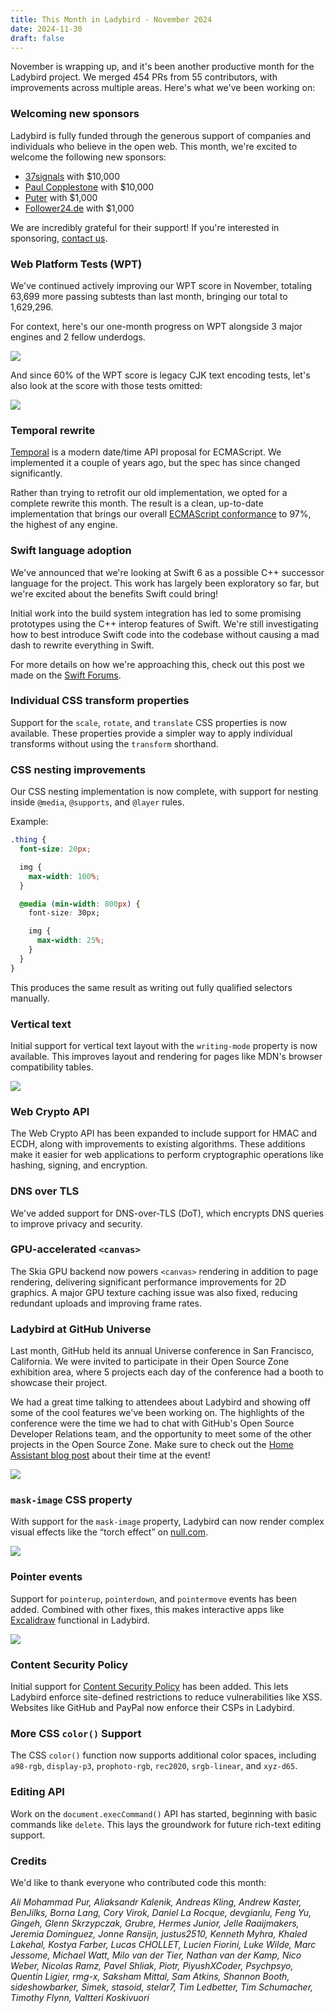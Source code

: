 ```yaml
---
title: This Month in Ladybird - November 2024
date: 2024-11-30
draft: false
---
```


November is wrapping up, and it's been another productive month for the Ladybird project. We merged 454 PRs from 55 contributors, with improvements across multiple areas. Here's what we've been working on:

### Welcoming new sponsors

Ladybird is fully funded through the generous support of companies and individuals who believe in the open web. This month, we're excited to welcome the following new sponsors:

- [37signals](https://www.37signals.com) with $10,000
- [Paul Copplestone](https://paul.copplest.one) with $10,000
- [Puter](https://www.puter.com) with $1,000
- [Follower24.de](https://follower24.de) with $1,000

We are incredibly grateful for their support! If you're interested in sponsoring, [contact us](mailto:contact@ladybird.org).

### Web Platform Tests (WPT)

We've continued actively improving our WPT score in November, totaling 63,699 more passing subtests than last month, bringing our total to 1,629,296.

For context, here's our one-month progress on WPT alongside 3 major engines and 2 fellow underdogs.

![](/assets/img/newsletter-nov-2024-wpt-graph.gif)

And since 60% of the WPT score is legacy CJK text encoding tests, let's also look at the score with those tests omitted:

![](/assets/img/newsletter-nov-2024-wpt-graph-no-encoding.gif)

### Temporal rewrite

[Temporal](https://tc39.es/proposal-temporal/docs/) is a modern date/time API proposal for ECMAScript. We implemented it a couple of years ago, but the spec has since changed significantly.

Rather than trying to retrofit our old implementation, we opted for a complete rewrite this month. The result is a clean, up-to-date implementation that brings our overall [ECMAScript conformance](https://test262.fyi/#) to 97%, the highest of any engine.

### Swift language adoption

We've announced that we're looking at Swift 6 as a possible C++ successor language for the project. This work has largely been exploratory so far, but we're excited about the benefits Swift could bring!

Initial work into the build system integration has led to some promising prototypes using the C++ interop features of Swift. We're still investigating how to best introduce Swift code into the codebase without causing
a mad dash to rewrite everything in Swift.

For more details on how we're approaching this, check out this post we made on the [Swift Forums](https://forums.swift.org/t/ladybird-browser-and-swift-garbage-collection/76084).

### Individual CSS transform properties

Support for the `scale`, `rotate`, and `translate` CSS properties is now available. These properties provide a simpler way to apply individual transforms without using the `transform` shorthand.

### CSS nesting improvements

Our CSS nesting implementation is now complete, with support for nesting inside `@media`, `@supports`, and `@layer` rules.

Example:

```css
.thing {
  font-size: 20px;

  img {
    max-width: 100%;
  }

  @media (min-width: 800px) {
    font-size: 30px;

    img {
      max-width: 25%;
    }
  }
}
```

This produces the same result as writing out fully qualified selectors manually.

### Vertical text

Initial support for vertical text layout with the `writing-mode` property is now available. This improves layout and rendering for pages like MDN's browser compatibility tables.

![](/assets/img/newsletter-nov-2024-mdn-vertical-text.png)

### Web Crypto API

The Web Crypto API has been expanded to include support for HMAC and ECDH, along with improvements to existing algorithms. These additions make it easier for web applications to perform cryptographic operations like hashing, signing, and encryption.

### DNS over TLS

We've added support for DNS-over-TLS (DoT), which encrypts DNS queries to improve privacy and security.

### GPU-accelerated `<canvas>`

The Skia GPU backend now powers `<canvas>` rendering in addition to page rendering, delivering significant performance improvements for 2D graphics. A major GPU texture caching issue was also fixed, reducing redundant uploads and improving frame rates.

### Ladybird at GitHub Universe

Last month, GitHub held its annual Universe conference in San Francisco, California. We were invited to participate in their Open Source Zone exhibition area, where 5 projects
each day of the conference had a booth to showcase their project.

We had a great time talking to attendees about Ladybird and showing off some of the cool features we've been working on.
The highlights of the conference were the time we had to chat with GitHub's Open Source Developer Relations team, and the opportunity to meet some of the other projects in the Open Source Zone.
Make sure to check out the [Home Assistant blog post](https://www.home-assistant.io/blog/2024/11/18/event-wrapup-github-universe-24/) about their time at the event!

![](/assets/img/newsletter-nov-2024-github-universe.png)

### `mask-image` CSS property

With support for the `mask-image` property, Ladybird can now render complex visual effects like the “torch effect” on [null.com](https://null.com).

![](/assets/img/newsletter-nov-2024-null-com.png)

### Pointer events

Support for `pointerup`, `pointerdown`, and `pointermove` events has been added. Combined with other fixes, this makes interactive apps like [Excalidraw](https://excalidraw.com) functional in Ladybird.

![](/assets/img/newsletter-nov-2024-excalidraw.png)

### Content Security Policy

Initial support for [Content Security Policy](https://developer.mozilla.org/en-US/docs/Web/HTTP/CSP) has been added. This lets Ladybird enforce site-defined restrictions to reduce vulnerabilities like XSS. Websites like GitHub and PayPal now enforce their CSPs in Ladybird.

### More CSS `color()` Support

The CSS `color()` function now supports additional color spaces, including `a98-rgb`, `display-p3`, `prophoto-rgb`, `rec2020`, `srgb-linear`, and `xyz-d65`.

### Editing API

Work on the `document.execCommand()` API has started, beginning with basic commands like `delete`. This lays the groundwork for future rich-text editing support.

### Credits

We'd like to thank everyone who contributed code this month:

_Ali Mohammad Pur, Aliaksandr Kalenik, Andreas Kling, Andrew Kaster, BenJilks, Borna Lang, Cory Virok, Daniel La Rocque, devgianlu, Feng Yu, Gingeh, Glenn Skrzypczak, Grubre, Hermes Junior, Jelle Raaijmakers, Jeremia Dominguez, Jonne Ransijn, justus2510, Kenneth Myhra, Khaled Lakehal, Kostya Farber, Lucas CHOLLET, Lucien Fiorini, Luke Wilde, Marc Jessome, Michael Watt, Milo van der Tier, Nathan van der Kamp, Nico Weber, Nicolas Ramz, Pavel Shliak, Piotr, PiyushXCoder, Psychpsyo, Quentin Ligier, rmg-x, Saksham Mittal, Sam Atkins, Shannon Booth, sideshowbarker, Simek, stasoid, stelar7, Tim Ledbetter, Tim Schumacher, Timothy Flynn, Valtteri Koskivuori_
